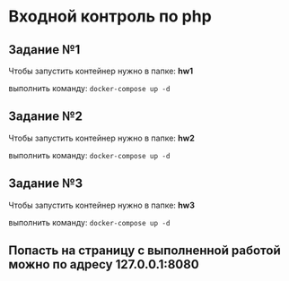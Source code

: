 # Входной контроль по php

## Задание №1
Чтобы запустить контейнер нужно в папке: **hw1**

выполнить команду: `docker-compose up -d`

## Задание №2
Чтобы запустить контейнер нужно в папке: **hw2**

выполнить команду: `docker-compose up -d`

## Задание №3
Чтобы запустить контейнер нужно в папке: **hw3**

выполнить команду: `docker-compose up -d`

## Попасть на страницу с выполненной работой можно по адресу 127.0.0.1:8080

